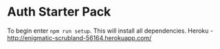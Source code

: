 # Auth Starter Pack

To begin enter `npm run setup`.  This will install all dependencies.
Heroku - http://enigmatic-scrubland-56164.herokuapp.com/
